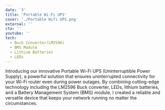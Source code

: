 ```yaml
---
date: '3'
title: 'Portable Wi-Fi UPS'
cover: './Portable Wifi UPS.png'
external: ''
cta: ''
youtube: ''
tech:
  - Buck Converter(LM2596)
  - BMS Module
  - Lithium Batteries
  - LEDs
---
```


Introducing our innovative Portable Wi-Fi UPS (Uninterruptible Power Supply), a powerful solution that ensures uninterrupted connectivity for your Wi-Fi router even during power outages. By combining cutting-edge technology including the LM2596 Buck converter, LEDs, lithium batteries, and a Battery Management System (BMS) module, I created a reliable and versatile device that keeps your network running no matter the circumstances.
